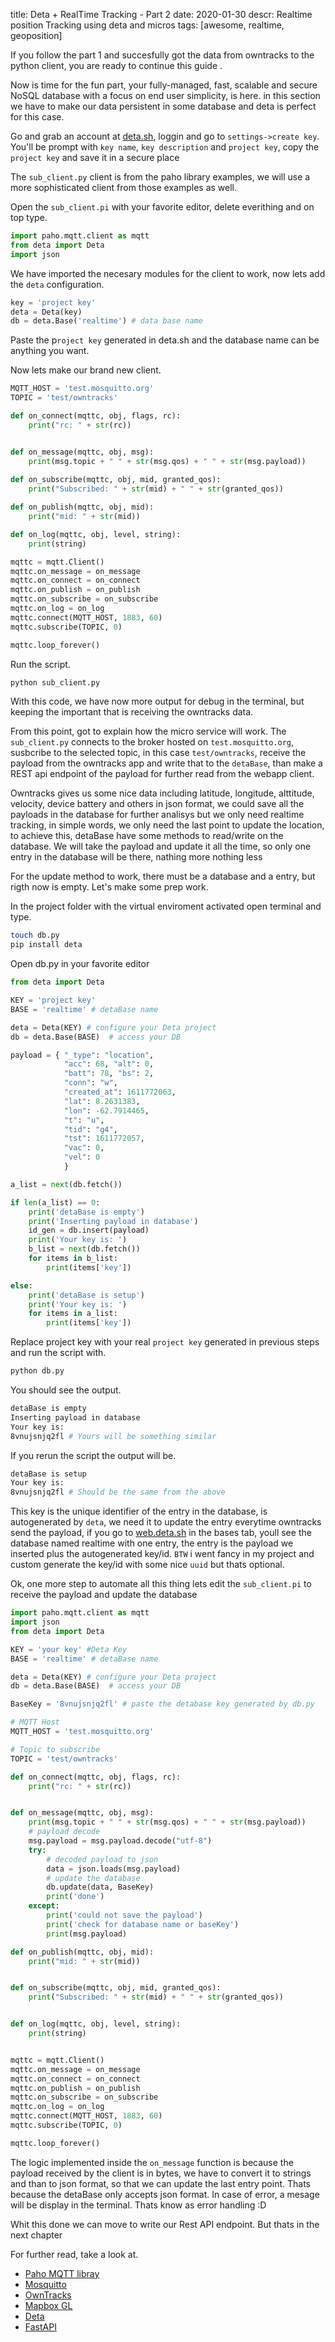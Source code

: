 title: Deta + RealTime Tracking - Part 2
date: 2020-01-30
descr: Realtime position Tracking using deta and micros
tags: [awesome, realtime, geoposition]

If you follow the part 1 and succesfully got the data from owntracks to the python client, you are ready to continue this guide .


Now is time for the fun part, your fully-managed, fast, scalable and secure NoSQL database with a focus on end user simplicity, is here. in this section we have to make our data persistent in some database and deta is perfect for this case.

Go and grab an account at [deta.sh](https://deta.sh), loggin and go to `settings->create key`. You'll be prompt with `key name`, `key description` and `project key`, copy the `project key` and save it in a secure place

The `sub_client.py` client is from the paho library examples, we will use a more sophisticated client from those examples as well.

Open the `sub_client.pi` with your favorite editor, delete everithing and on top type.

```python
import paho.mqtt.client as mqtt
from deta import Deta
import json
```

We have imported the necesary modules for the client to work, now lets add the `deta` configuration.

```python
key = 'project key'
deta = Deta(key)
db = deta.Base('realtime') # data base name
```

Paste the p`roject key` generated in deta.sh and the database name can be anything you want.

Now lets make our brand new client.

```python
MQTT_HOST = 'test.mosquitto.org'
TOPIC = 'test/owntracks'

def on_connect(mqttc, obj, flags, rc):
    print("rc: " + str(rc))


def on_message(mqttc, obj, msg):
    print(msg.topic + " " + str(msg.qos) + " " + str(msg.payload))
    
def on_subscribe(mqttc, obj, mid, granted_qos):
    print("Subscribed: " + str(mid) + " " + str(granted_qos))

def on_publish(mqttc, obj, mid):
    print("mid: " + str(mid))

def on_log(mqttc, obj, level, string):
    print(string)

mqttc = mqtt.Client()
mqttc.on_message = on_message
mqttc.on_connect = on_connect
mqttc.on_publish = on_publish
mqttc.on_subscribe = on_subscribe
mqttc.on_log = on_log
mqttc.connect(MQTT_HOST, 1883, 60)
mqttc.subscribe(TOPIC, 0)

mqttc.loop_forever()
```

Run the script.

```bash
python sub_client.py
```

With this code, we have now more output for debug in the terminal, but keeping the important that is receiving the owntracks data.

From this point, got to explain how the micro service will work. The `sub_client.py` connects to the broker hosted on `test.mosquitto.org`, susbcribe to the selected topic, in this case `test/owntracks`, receive the payload from the owntracks app and write that to the `detaBase`, than make a REST api endpoint of the payload for further read from the webapp client. 

Owntracks gives us some nice data including latitude, longitude, alttitude, velocity, device battery and others in json format, we could save all the payloads in the database for further analisys but we only need realtime tracking, in simple words, we only need the last point to update the location, to achieve this, detaBase have some methods to read/write on the database. We will take the payload and update it all the time, so only one entry in the database will be there, nathing more nothing less

For the update method to work, there must be a database and a entry, but rigth now is empty. Let's make some prep work.

In the project folder with the virtual enviroment activated open terminal and type.

```bash
touch db.py
pip install deta
```

Open db.py in your favorite editor 

```python
from deta import Deta

KEY = 'project key'
BASE = 'realtime' # detaBase name

deta = Deta(KEY) # configure your Deta project
db = deta.Base(BASE)  # access your DB

payload = { "_type": "location",
			"acc": 68, "alt": 0, 
			"batt": 78, "bs": 2, 
			"conn": "w", 
			"created_at": 1611772063, 
			"lat": 8.2631383, 
			"lon": -62.7914465, 
			"t": "u", 
			"tid": "g4", 
			"tst": 1611772057, 
			"vac": 0, 
			"vel": 0
			}

a_list = next(db.fetch())

if len(a_list) == 0:
    print('detaBase is empty')
    print('Inserting payload in database')
    id_gen = db.insert(payload)
    print('Your key is: ')
    b_list = next(db.fetch())
    for items in b_list:
    	print(items['key'])

else:
	print('detaBase is setup')
	print('Your key is: ')
	for items in a_list:
		print(items['key'])
```

Replace project key with your real `project key` generated in previous steps and run the script with.

```bash
python db.py
```

You should see the output.

```bash
detaBase is empty
Inserting payload in database
Your key is: 
8vnujsnjq2fl # Yours will be something similar
```

If you rerun the script the output will be.

```bash
detaBase is setup
Your key is: 
8vnujsnjq2fl # Should be the same from the above
```

This key is the unique identifier of the entry in the database, is autogenerated by `deta`, we need it to update the entry everytime owntracks send the payload, if you go to [web.deta.sh](https://web.deta.sh) in the bases tab, youll see the database named realtime with one entry, the entry is the payload we inserted plus the autogenerated key/id.
`BTW` i went fancy in my project and custom generate the key/id with some nice `uuid` but thats optional.

Ok, one more step to automate all this thing lets edit the `sub_client.pi` to receive the payload and update the database

```python
import paho.mqtt.client as mqtt
import json
from deta import Deta

KEY = 'your key' #Deta Key
BASE = 'realtime' # detaBase name

deta = Deta(KEY) # configure your Deta project
db = deta.Base(BASE)  # access your DB

BaseKey = '8vnujsnjq2fl' # paste the detabase key generated by db.py

# MQTT Host
MQTT_HOST = 'test.mosquitto.org'

# Topic to subscribe
TOPIC = 'test/owntracks'

def on_connect(mqttc, obj, flags, rc):
    print("rc: " + str(rc))


def on_message(mqttc, obj, msg):
    print(msg.topic + " " + str(msg.qos) + " " + str(msg.payload))
    # payload decode
    msg.payload = msg.payload.decode("utf-8")
    try:
    	# decoded payload to json 
        data = json.loads(msg.payload)
        # update the database
        db.update(data, BaseKey)
        print('done')
    except:
        print('could not save the payload')
        print('check for database name or baseKey')
        print(msg.payload)

def on_publish(mqttc, obj, mid):
    print("mid: " + str(mid))


def on_subscribe(mqttc, obj, mid, granted_qos):
    print("Subscribed: " + str(mid) + " " + str(granted_qos))


def on_log(mqttc, obj, level, string):
    print(string)


mqttc = mqtt.Client()
mqttc.on_message = on_message
mqttc.on_connect = on_connect
mqttc.on_publish = on_publish
mqttc.on_subscribe = on_subscribe
mqttc.on_log = on_log
mqttc.connect(MQTT_HOST, 1883, 60)
mqttc.subscribe(TOPIC, 0)

mqttc.loop_forever()
```

The logic implemented inside the `on_message` function is because the payload received by the client is in bytes, we have to convert it to strings and than to json format, so that we can update the last entry point. Thats because the detaBase only accepts json format. In case of error, a mesage will be display in the terminal. Thats know as error handling :D

Whit this done we can move to write our Rest API endpoint. But thats in the next chapter

For further read, take a look at.

* [Paho MQTT libray](https://pypi.org/project/paho-mqtt/)
* [Mosquitto](https://mosquitto.org/)
* [OwnTracks](https://owntracks.org/)
* [Mapbox GL](https://www.mapbox.com/mapbox-gljs)
* [Deta](https://deta.sh)
* [FastAPI](https://fastapi.tiangolo.com/)
